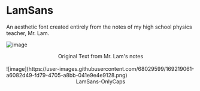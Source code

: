 # LamSans
An aesthetic font created entirely from the notes of my high school physics teacher, Mr. Lam.


![image](https://user-images.githubusercontent.com/68029599/169218423-826144b5-bac8-498a-b9cf-e3aa34f98dc2.png)
</br>
<center>Original Text from Mr. Lam's notes</center>
</br>
![image](https://user-images.githubusercontent.com/68029599/169219061-a6082d49-fd79-4705-a8bb-041e9e4e9128.png)
</br>
<center>LamSans-OnlyCaps</center>
